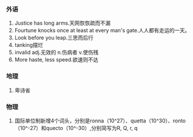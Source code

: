 ### 外语

1. Justice has long arms.天网恢恢疏而不漏
2. Fourtune knocks once at least at every man's gate.人人都有走运的一天。
3. Look before you leap.三思而后行
4. tanking摆烂
5. invalid adj.无效的 n.伤病者 v.使伤残
6. More haste, less speed.欲速则不达

### 地理
1. 卑诗省

### 物理

1. 国际单位制新增4个词头，分别是ronna（10^27）、quetta（10^30）、ronto（10^-27）和quecto（10^-30）,分别简写为R, Q, r, q


